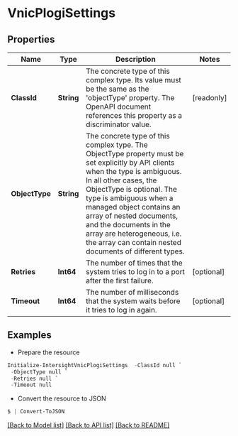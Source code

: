 # VnicPlogiSettings
## Properties

Name | Type | Description | Notes
------------ | ------------- | ------------- | -------------
**ClassId** | **String** | The concrete type of this complex type. Its value must be the same as the &#39;objectType&#39; property. The OpenAPI document references this property as a discriminator value. | [readonly] 
**ObjectType** | **String** | The concrete type of this complex type. The ObjectType property must be set explicitly by API clients when the type is ambiguous. In all other cases, the  ObjectType is optional.  The type is ambiguous when a managed object contains an array of nested documents, and the documents in the array are heterogeneous, i.e. the array can contain nested documents of different types. | 
**Retries** | **Int64** | The number of times that the system tries to log in to a port after the first failure. | [optional] 
**Timeout** | **Int64** | The number of milliseconds that the system waits before it tries to log in again. | [optional] 

## Examples

- Prepare the resource
```powershell
Initialize-IntersightVnicPlogiSettings  -ClassId null `
 -ObjectType null `
 -Retries null `
 -Timeout null
```

- Convert the resource to JSON
```powershell
$ | Convert-ToJSON
```

[[Back to Model list]](../README.md#documentation-for-models) [[Back to API list]](../README.md#documentation-for-api-endpoints) [[Back to README]](../README.md)

